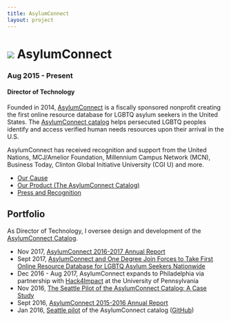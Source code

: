 ```yaml
---
title: AsylumConnect
layout: project
---
```

# ![][13] AsylumConnect
### Aug 2015 - Present
#### Director of Technology

Founded in 2014, [AsylumConnect][1] is a fiscally sponsored nonprofit creating the first online resource database for LGBTQ asylum seekers in the United States. The [AsylumConnect catalog][2] helps persecuted LGBTQ peoples identify and access verified human needs resources upon their arrival in the U.S.

AsylumConnect has received recognition and support from the United Nations, MCJ/Amelior Foundation, Millennium Campus Network (MCN), Business Today, Clinton Global Initiative University (CGI U) and more.

- [Our Cause][6]
- [Our Product (The AsylumConnect Catalog)][2]
- [Press and Recognition][7]

## Portfolio

As Director of Technology, I oversee design and development of the [AsylumConnect Catalog][2].

- Nov 2017, [AsylumConnect 2016-2017 Annual Report][10]
- Sept 2017, [AsylumConnect and One Degree Join Forces to Take First Online Resource Database for LGBTQ Asylum Seekers Nationwide][9]
- Dec 2016 - Aug 2017, AsylumConnect expands to Philadelphia via partnership with [Hack4Impact][8] at the University of Pennsylvania
- Nov 2016, [The Seattle Pilot of the AsylumConnect Catalog: A Case Study][4]
- Sept 2016, [AsylumConnect 2015-2016 Annual Report][3]
- Jan 2016, [Seattle pilot][11] of the AsylumConnect catalog ([GitHub][12])

[1]: http://www.asylumconnect.org/
[2]: http://www.asylumconnectcatalog.org/
[3]: https://issuu.com/asylumconnect/docs/ac_annual_report_15-16
[4]: https://issuu.com/asylumconnect/docs/ac_case_study
[5]: https://www.prnewswire.com/news-releases/asylumconnect-and-one-degree-join-forces-to-take-first-online-resource-database-for-lgbtq-asylum-seekers-nationwide-300528232.html
[6]: http://www.asylumconnect.org/our-cause/
[7]: http://www.asylumconnect.org/press-and-recognition/
[8]: https://hack4impact.org/projects/asylum-connect-catalog
[9]: https://www.prnewswire.com/news-releases/asylumconnect-and-one-degree-join-forces-to-take-first-online-resource-database-for-lgbtq-asylum-seekers-nationwide-300528232.html
[10]: https://issuu.com/asylumconnect/docs/annual_20report_201617
[11]: http://asylumconnect.github.io/
[12]: https://github.com/AsylumConnect/asylumconnect.github.io
[13]: /assets/images/AC-logo.png
